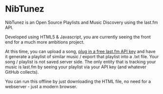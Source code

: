 # NibTunez
NibTunez is an Open Source Playlists and Music Discovery using the last.fm API.  

Developed using HTML5 & Javascript, you are currently seeing the front end for a much more ambitions project.

At this time, you can upload a song, [plug in a free last.fm API key](https://www.last.fm/api/authentication) and have it generate a playlist of similar music / export that playlist into a .txt file.  Your song / playlist is not saved server side.  The only entity that is tracking your music is last.fm by seeing your playlist via your API key (and whatever GitHub collects).

You can run this offline by just downloading the HTML file, no need for a webserver - just a modern browser.

